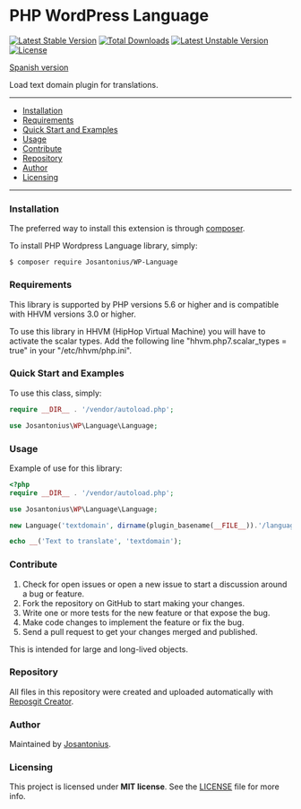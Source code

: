 # PHP WordPress Language

[![Latest Stable Version](https://poser.pugx.org/josantonius/wp-language/v/stable)](https://packagist.org/packages/josantonius/wp-language) [![Total Downloads](https://poser.pugx.org/josantonius/wp-language/downloads)](https://packagist.org/packages/josantonius/wp-language) [![Latest Unstable Version](https://poser.pugx.org/josantonius/wp-language/v/unstable)](https://packagist.org/packages/josantonius/wp-language) [![License](https://poser.pugx.org/josantonius/wp-language/license)](https://packagist.org/packages/josantonius/wp-language)

[Spanish version](README-ES.md)

Load text domain plugin for translations.

---

- [Installation](#installation)
- [Requirements](#requirements)
- [Quick Start and Examples](#quick-start-and-examples)
- [Usage](#usage)
- [Contribute](#contribute)
- [Repository](#repository)
- [Author](#author)
- [Licensing](#licensing)

---

### Installation

The preferred way to install this extension is through [composer](http://getcomposer.org/download/).

To install PHP Wordpress Language library, simply:

    $ composer require Josantonius/WP-Language

### Requirements

This library is supported by PHP versions 5.6 or higher and is compatible with HHVM versions 3.0 or higher.

To use this library in HHVM (HipHop Virtual Machine) you will have to activate the scalar types. Add the following line "hhvm.php7.scalar_types = true" in your "/etc/hhvm/php.ini".

### Quick Start and Examples

To use this class, simply:

```php
require __DIR__ . '/vendor/autoload.php';

use Josantonius\WP\Language\Language;
```
### Usage

Example of use for this library:

```php
<?php
require __DIR__ . '/vendor/autoload.php';

use Josantonius\WP\Language\Language;

new Language('textdomain', dirname(plugin_basename(__FILE__)).'/languages/');

echo __('Text to translate', 'textdomain');

```

### Contribute
1. Check for open issues or open a new issue to start a discussion around a bug or feature.
1. Fork the repository on GitHub to start making your changes.
1. Write one or more tests for the new feature or that expose the bug.
1. Make code changes to implement the feature or fix the bug.
1. Send a pull request to get your changes merged and published.

This is intended for large and long-lived objects.

### Repository

All files in this repository were created and uploaded automatically with [Reposgit Creator](https://github.com/Josantonius/BASH-Reposgit).

### Author

Maintained by [Josantonius](https://github.com/Josantonius/).

### Licensing

This project is licensed under **MIT license**. See the [LICENSE](LICENSE) file for more info.